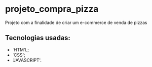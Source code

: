 # projeto_compra_pizza
Projeto com a finalidade de criar um e-commerce de venda de pizzas

## Tecnologias usadas:

- 'HTM'L;
- 'CSS';
- 'JAVASCRIPT'.


